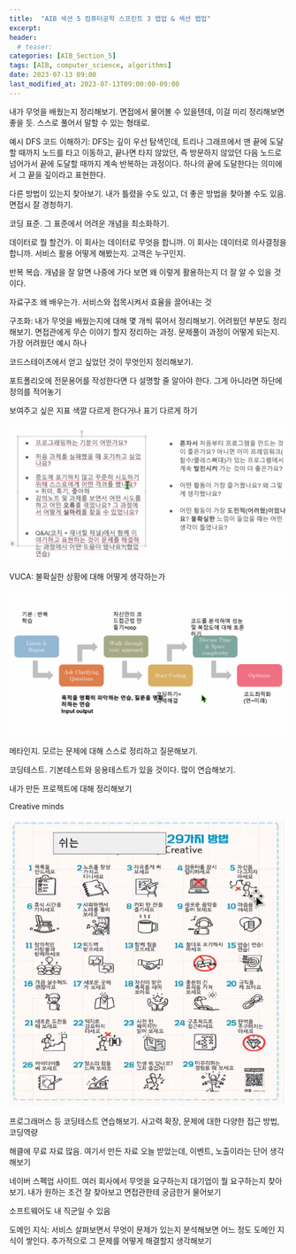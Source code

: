 ```yaml
---
title:  "AIB 섹션 5 컴퓨터공학 스프린트 3 랩업 & 섹션 랩업"
excerpt:
header:
  # teaser:
categories: [AIB_Section_5]
tags: [AIB, computer_science, algorithms]
date: 2023-07-13 09:00
last_modified_at: 2023-07-13T09:00:00-09:00
---
```


내가 무엇을 배웠는지 정리해보기. 면접에서 물어볼 수 있을텐데, 이걸 미리 정리해보면 좋을 듯. 스스로 풀어서 말할 수 있는 형태로.

예시 DFS 코드 이해하기: DFS는 깊이 우선 탐색인데, 트리나 그래프에서 맨 끝에 도달할 때까지 노드를 타고 이동하고, 끝나면 타지 않았던, 즉 방문하지 않았던 다음 노드로 넘어가서 끝에 도달할 때까지 계속 반복하는 과정이다. 하나의 끝에 도달한다는 의미에서 그 끝을 깊이라고 표현한다.

다른 방법이 있는지 찾아보기. 내가 틀렸을 수도 있고, 더 좋은 방법을 찾아볼 수도 있음. 면접시 잘 경청하기.

코딩 표준. 그 표준에서 어려운 개념을 최소화하기.

데이터로 뭘 할건가. 이 회사는 데이터로 무엇을 합니까. 이 회사는 데이터로 의사결정을 합니까. 서비스 활용 어떻게 해봤는지. 고객은 누구인지.

반복 복습. 개념을 잘 알면 나중에 가다 보면 왜 이렇게 활용하는지 더 잘 알 수 있을 것이다.

자료구조 왜 배우는가. 서비스와 접목시켜서 효율을 끌어내는 것

구조화: 내가 무엇을 배웠는지에 대해 몇 개씩 묶어서 정리해보기. 어려웠던 부분도 정리해보기. 면접관에게 무슨 이야기 할지 정리하는 과정. 문제풀이 과정이 어떻게 되는지. 가장 어려웠던 예시 하나

코드스테이츠에서 얻고 싶었던 것이 무엇인지 정리해보기.

포트폴리오에 전문용어를 작성한다면 다 설명할 줄 알아야 한다. 그게 아니라면 하단에 정의를 적어놓기

보여주고 싶은 지표 색깔 다르게 한다거나 표기 다르게 하기

![](/assets/images/s5cc00-2-interview.png)

VUCA: 불확실한 상황에 대해 어떻게 생각하는가

![](/assets/images/s5cc00-3-progress.png)

메타인지. 모르는 문제에 대해 스스로 정리하고 질문해보기.

코딩테스트. 기본테스트와 응용테스트가 있을 것이다. 많이 연습해보기.

내가 만든 프로젝트에 대해 정리해보기

Creative minds

![](/assets/images/s5cc00-4-creative-thinking.png)

프로그래머스 등 코딩테스트 연습해보기. 사고력 확장, 문제에 대한 다양한 접근 방법, 코딩역량

해클에 무료 자료 많음. 여기서 만든 자료 오늘 받았는데, 이벤트, 노출이라는 단어 생각해보기

네이버 스펙업 사이트. 여러 회사에서 무엇을 요구하는지 대기업이 뭘 요구하는지 찾아보기. 내가 원하는 조건 잘 찾아보고 면접관한테 궁금한거 물어보기

소프트웨어도 내 직군일 수 있음

도메인 지식: 서비스 살펴보면서 무엇이 문제가 있는지 분석해보면 어느 정도 도메인 지식이 쌓인다. 추가적으로 그 문제를 어떻게 해결할지 생각해보기